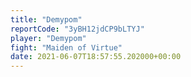 ```yaml
---
title: "Demypom"
reportCode: "3yBH12jdCP9bLTYJ"
player: "Demypom"
fight: "Maiden of Virtue"
date: 2021-06-07T18:57:55.202000+00:00
---
```

